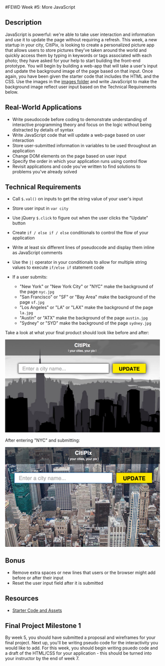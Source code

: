 #FEWD Week #5: More JavaScript

## Description

JavaScript is powerful: we're able to take user interaction and information and
use it to update the page without requiring a refresh. This week, a new startup
in your city, CitiPix, is looking to create a personalized picture app that
allows users to store pictures they've taken around the world and quickly
access them by typing in keywords or tags associated with each photo; they have
asked for your help to start building the front-end prototype. You will begin
by building a web-app that will take a user's input and update the background
image of the page based on that input. Once again, you have been given the
starter code that includes the HTML and the CSS. Use the images in the [images
folder](starter_code/images) and write JavaScript to make the background image
reflect user input based on the Technical Requirements  below.

## Real-World Applications

- Write pseudocode before coding to demonstrate understanding of interactive
  programming theory and focus on the logic without being distracted by details
  of syntax
- Write JavaScript code that will update a web-page based on user interaction
- Store user-submitted information in variables to be used throughout an application
- Change DOM elements on the page based on user input
- Specify the order in which your application runs using control flow
- Revisit applications and code you've written to find solutions to problems you've already solved

## Technical Requirements

- Call ```$.val()``` on inputs to get the string value of your user's input
- Store user input in ```var city```
- Use jQuery ```$.click``` to figure out when the user clicks the "Update" button
- Create ```if / else if / else``` conditionals to control the flow of your application
- Write at least six different lines of pseudocode and display them inline as JavaScript comments
- Use the ```||``` operator in your conditionals to allow for multiple string values to execute ```if/else if``` statement code
- If a user submits:

  - "New York" or "New York City" or "NYC" make the background of the page `nyc.jpg`
  - "San Francisco" or "SF" or "Bay Area" make the background of the page `sf.jpg`
  - "Los Angeles" or "LA" or "LAX" make the background of the page `la.jpg`
  - "Austin" or "ATX" make the background of the page `austin.jpg`
  - "Sydney" or "SYD" make the background of the page `sydney.jpg`

Take a look at what your final product should look like before and after:

![Deliverable](./citipix_solution.png)

After entering "NYC" and submitting:

![Deliverable](./citipix_solution_nyc.png)

## Bonus

- Remove extra spaces or new lines that users or the browser might add before
  or after their input
- Reset the user input field after it is submitted

## Resources

- [Starter Code and Assets](starter_code/)

## Final Project Milestone 1

By week 5, you should have submitted a proposal and wireframes for your final
project. Next up, you'll be writing pseudo code for the interactivity you would
like to add.  For this week, you should begin writing psuedo code and a draft
of the HTML/CSS for your application - this should be turned into your
instructor by the end of week 7.
